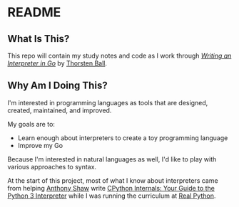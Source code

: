 # README

## What Is This?

This repo will contain my study notes and code as I work through [*Writing an Interpreter in Go*](https://interpreterbook.com/) by [Thorsten Ball](https://twitter.com/thorstenball).

## Why Am I Doing This?

I'm interested in programming languages as tools that are designed, created, maintained, and improved. 

My goals are to:
- Learn enough about interpreters to create a toy programming language
- Improve my Go

Because I'm interested in natural languages as well, I'd like to play with various approaches to syntax.

At the start of this project, most of what I know about interpreters came from helping [Anthony Shaw](https://twitter.com/anthonypjshaw) write [CPython Internals: Your Guide to the Python 3 Interpreter](https://www.amazon.ca/CPython-Internals-Guide-Python-Interpreter/dp/1775093344) while I was running the curriculum at [Real Python](https://realpython.com/team/jjablonski/).
